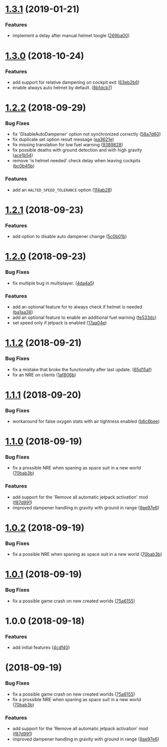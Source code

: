 # [1.3.1](https://github.com/SiskSjet/SmartSuit/compare/v1.3.0...v1.3.1) (2019-01-21)


### Features

* implement a delay after manual helmet toogle ([269ba00](https://github.com/SiskSjet/SmartSuit/commit/269ba00))



<a name="1.3.0"></a>
# [1.3.0](https://github.com/SiskSjet/SmartSuit/compare/v1.2.1...v1.3.0) (2018-10-24)


### Features

* add support for relative dampening on cockpit exit ([63eb2b6](https://github.com/SiskSjet/SmartSuit/commit/63eb2b6))
* enable always auto helmet by default. ([8b1dcb7](https://github.com/SiskSjet/SmartSuit/commit/8b1dcb7))



<a name="1.2.2"></a>
# [1.2.2](https://github.com/SiskSjet/SmartSuit/compare/v1.2.1...v1.2.2) (2018-09-29)


### Bug Fixes

* fix 'DisableAutoDampener' option not synchronized correctly ([58a7d60](https://github.com/SiskSjet/SmartSuit/commit/58a7d60))
* fix duplicate set option result message ([ea3621e](https://github.com/SiskSjet/SmartSuit/commit/ea3621e))
* fix missing translation for low fuel warning ([9389828](https://github.com/SiskSjet/SmartSuit/commit/9389828))
* fix possible deaths with ground detection and with high gravity ([ace1b54](https://github.com/SiskSjet/SmartSuit/commit/ace1b54))
* remove 'is helmet needed' check delay when leaving cockpits ([bc0b45b](https://github.com/SiskSjet/SmartSuit/commit/bc0b45b))


### Features

* add an `HALTED_SPEED_TOLERANCE` option ([1f4ab28](https://github.com/SiskSjet/SmartSuit/commit/1f4ab28))



<a name="1.2.1"></a>
# [1.2.1](https://github.com/SiskSjet/SmartSuit/compare/v1.1.1...v1.2.1) (2018-09-23)


### Features

* add option to disable auto dampener change ([5c0b01b](https://github.com/SiskSjet/SmartSuit/commit/5c0b01b))



<a name="1.2.0"></a>
# [1.2.0](https://github.com/SiskSjet/SmartSuit/compare/v1.1.2...v1.2.0) (2018-09-23)


### Bug Fixes

* fix multiple bug in multiplayer. ([4da4a5](https://github.com/SiskSjet/SmartSuit/commit/4da4a5))

### Features

* add an optional feature for to always check if helmet is needed ([ba1aa38](https://github.com/SiskSjet/SmartSuit/commit/ba1aa38))
* add an optional feature to enable an additional fuel warning ([fe533dc](https://github.com/SiskSjet/SmartSuit/commit/fe533dc))
* set speed only if jetpack is enabled ([17aa04e](https://github.com/SiskSjet/SmartSuit/commit/17aa04e))



<a name="1.1.2"></a>
# [1.1.2](https://github.com/SiskSjet/SmartSuit/compare/v1.1.1...v1.1.2) (2018-09-21)


### Bug Fixes

* fix a mistake that broke the functionality after last update. ([65d15af](https://github.com/SiskSjet/SmartSuit/commit/65d15af))
* fix an NRE on clients ([1af806b](https://github.com/SiskSjet/SmartSuit/commit/1af806b))



<a name="1.1.1"></a>
# [1.1.1](https://github.com/SiskSjet/SmartSuit/compare/v1.1.0...v1.1.1) (2018-09-20)


### Bug Fixes

* workaround for false oxygen stats with air tightness enabled ([b6c6bee](https://github.com/SiskSjet/SmartSuit/commit/b6c6bee))



<a name="1.1.0"></a>
# [1.1.0](https://github.com/SiskSjet/SmartSuit/compare/v1.0.2...v1.1.0) (2018-09-19)


### Bug Fixes

* fix a prossible NRE when spaning as space suit in a new world ([70bab3b](https://github.com/SiskSjet/SmartSuit/commit/70bab3b))


### Features

* add support for the 'Remove all automatic jetpack activation' mod ([f87d991](https://github.com/SiskSjet/SmartSuit/commit/f87d991))
* improved dampener handling in gravity with ground in range ([9ae97e6](https://github.com/SiskSjet/SmartSuit/commit/9ae97e6))



<a name="1.0.2"></a>
# [1.0.2](https://github.com/SiskSjet/SmartSuit/compare/v1.0.1...v1.0.2) (2018-09-19)


### Bug Fixes

* fix a possible NRE when spaning as space suit in a new world ([70bab3b](https://github.com/SiskSjet/SmartSuit/commit/70bab3b))



<a name="1.0.1"></a>
# [1.0.1](https://github.com/SiskSjet/SmartSuit/compare/v1.0.0...v1.0.1) (2018-09-19)


### Bug Fixes

* fix a possible game crash on new created worlds ([75a6155](https://github.com/SiskSjet/SmartSuit/commit/75a6155))



<a name="1.0.0"></a>
# 1.0.0 (2018-09-18)


### Features

* add initial features ([4cdf40](https://github.com/SiskSjet/SmartSuit/commit/4cdf40))



<a name=""></a>
#  (2018-09-19)


### Bug Fixes

* fix a possible game crash on new created worlds ([75a6155](https://github.com/SiskSjet/SmartSuit/commit/75a6155))
* fix a prossible NRE when spaning as space suit in a new world ([70bab3b](https://github.com/SiskSjet/SmartSuit/commit/70bab3b))


### Features

* add support for the 'Remove all automatic jetpack activation' mod ([f87d991](https://github.com/SiskSjet/SmartSuit/commit/f87d991))
* improved dampener handling in gravity with ground in range ([9ae97e6](https://github.com/SiskSjet/SmartSuit/commit/9ae97e6))



